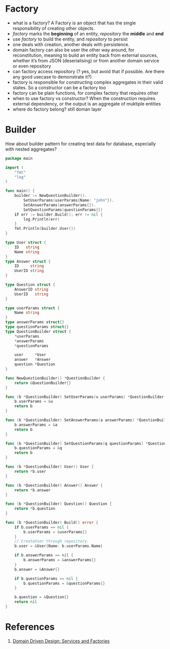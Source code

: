 # Factory

- what is a factory? A Factory is an object that has the single responsibility of creating other objects.
- _factory_ marks the __beginning__ of an entity, _repository_ the __middle__ and __end__
- use _factory_ to build the entity, and _repository_ to persist
- one deals with creation, another deals with persistence.
- domain factory can also be user the other way around, for reconstitution, meaning to build an entity back from external sources, whether it’s from JSON (deserialising) or from another domain service or even repository
- can factory access repository (? yes, but avoid that if possible. Are there any good usecase to demonstrate it?)
- factory is responsible for constructing complex aggregates in their valid states. So a constructor can be a factory too
- factory can be plain functions, for complex factory that requires other 
- when to use factory vs constructor? When the construction requires external dependency, or the output is an aggregate of muktiple entities
- where do factory belong? still doman layer

# Builder

How about builder pattern for creating test data for database, especially with nested aggregates?

```go
package main

import (
	"fmt"
	"log"
)

func main() {
	builder := NewQuestionBuilder().
		SetUserParams(userParams{Name: "john"}).
		SetAnswerParams(answerParams{}).
		SetQuestionParams(questionParams{})
	if err := builder.Build(); err != nil {
		log.Println(err)
	}
	fmt.Println(builder.User())
}

type User struct {
	ID   string
	Name string
}
type Answer struct {
	ID     string
	UserID string
}

type Question struct {
	AnswerID string
	UserID   string
}

type userParams struct {
	Name string
}
type answerParams struct{}
type questionParams struct{}
type QuestionBuilder struct {
	*userParams
	*answerParams
	*questionParams

	user     *User
	answer   *Answer
	question *Question
}

func NewQuestionBuilder() *QuestionBuilder {
	return &QuestionBuilder{}
}

func (b *QuestionBuilder) SetUserParams(u userParams) *QuestionBuilder {
	b.userParams = &u
	return b
}

func (b *QuestionBuilder) SetAnswerParams(a answerParams) *QuestionBuilder {
	b.answerParams = &a
	return b
}

func (b *QuestionBuilder) SetQuestionParams(q questionParams) *QuestionBuilder {
	b.questionParams = &q
	return b
}

func (b *QuestionBuilder) User() User {
	return *b.user
}

func (b *QuestionBuilder) Answer() Answer {
	return *b.answer
}

func (b *QuestionBuilder) Question() Question {
	return *b.question
}

func (b *QuestionBuilder) Build() error {
	if b.userParams == nil {
		b.userParams = &userParams{}
	}
	// CreateUser through repository.
	b.user = &User{Name: b.userParams.Name}

	if b.answerParams == nil {
		b.answerParams = &answerParams{}
	}
	b.answer = &Answer{}

	if b.questionParams == nil {
		b.questionParams = &questionParams{}
	}

	b.question = &Question{}
	return nil
}
```

# References

1. [Domain Driven Design: Services and Factories](https://archiv.pehapkari.cz/blog/2018/03/28/domain-driven-design-services-factories/)
